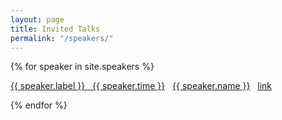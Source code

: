 ```yaml
---
layout: page
title: Invited Talks
permalink: "/speakers/"
---
```


{% for speaker in site.speakers %}
  <div class="speaker">
     <p><a href="{{ site.baseurl }}/{{ speaker.day }}">{{ speaker.label }} &nbsp; {{ speaker.time }}</a> &nbsp; <a href="{{ speaker.website }}">{{ speaker.name }}</a> &nbsp; <a href="/acs{{ speaker.url }}">link</a></p>
  </div>
{% endfor %}
